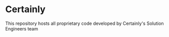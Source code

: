 # Certainly

This repository hosts all proprietary code developed by Certainly's Solution Engineers team

